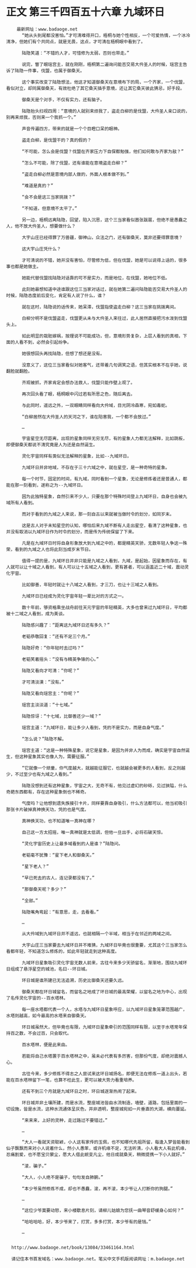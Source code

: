 # 正文 第三千四百五十六章 九域环日
        最新网址：www.badaoge.net
          “她从头到尾都没害怕。”才可清难得开口，梧桐与她个性相反，一个可爱热情，一个冰冷清净，但她们有个共同点，就是无畏，这点，才可清在梧桐眼中看到了。
      
          陆隐笑道：“不错的人才，可惜修为太弱，否则也带走。”
      
          说完，瞥了眼瑶宫主，就在刚刚，梧桐第二遍询问能否交易大仱圣人的时候，瑶宫主告诉了陆隐一件事，伐盟，也属于御桑天。
      
          这个事实改变了陆隐想法，他这才知道御桑天在意境布下的局，一个齐家，一个伐盟，看似对立，却同属御桑天，有效杜绝了其它桑天插手意境，还让其它桑天彼此猜忌，好手段。
      
          御桑天是个对手，不仅有实力，还有脑子。
      
          陆隐抬头扫视四周：“意境的人就别来烦我了，盗走白柳的是伐盟，大仱圣人亲口说的，别再来烦我，否则来一个我抓一个。”
      
          声音传遍四方，带来的就是一个个目瞪口呆的眼神。
      
          盗走白柳，是伐盟干的？真的假的？
      
          “不可能，怎么会是伐盟？伐盟在齐家压力下自保都勉强，他们如何敢与齐家为敌？”
      
          “怎么不可能，除了伐盟，还有谁能在意境盗走白柳？”
      
          “盗走白柳必然是意境内部人做的，外面人根本做不到。”
      
          “难道是真的？”
      
          “会不会是这三当家挑拨？”
      
          “不知道，但意境不太平了。”
      
          另一边，梧桐远离陆隐，回望，陷入沉思，这个三当家看似嚣张跋扈，但绝不是愚蠢之人，他不放大仱圣人，想要做什么？
      
          大宇山庄已经得罪了万兽疆，御神山，众法之门，还有御桑天，莫非还要得罪意境？
      
          这大宇山庄凭什么？
      
          才可清说的不错，她并没有害怕，尽管修为低，但在伐盟，她是可以说得上话的，很多事也都是她做主。
      
          她能代替伐盟找陆隐对话靠的可不是实力，而是地位，在伐盟，她地位不低。
      
          此刻她最想知道中途谁跟这位三当家对话过，就在她第二遍问陆隐能否交易大仱圣人的时候，陆隐态度前后变化，肯定有人说了什么，谁？
      
          就在这时，陆隐说的话传来，她呆滞，伐盟指使盗走白柳？这三当家在挑拨离间。
      
          白柳分明不是伐盟盗走，伐盟更从未与大仱圣人来往过，此人居然直接把污水泼到伐盟头上。
      
          如此明显的栽赃嫁祸，按理说不可能成功，但，意境形势复杂，上层人看到的真相，下面的人看不到，必然会引起纷争。
      
          她很想回头再找陆隐，但想了想还是没有。
      
          没意义了，这位三当家看似对她客气，还带着几句调笑之语，但其实根本不在乎她，说翻脸就翻脸。
      
          齐观被抓，齐家肯定会想办法救人，伐盟只能作壁上观了。
      
          再次回头看了眼，梧桐眼中闪过若有所思之色，随后离去。
      
          与此同时，遥远之外，一双眼睛同样看向大仱域，目光阴冷森寒，宛如毒蛇。
      
          “白柳居然在大仱圣人的天河之下，谁在陷害我，一个都不会放过。”
      
          …
      
          宇宙星空无尽距离，出现的星象同样无穷无尽，有的星象人力都无法解释，比如跳板，即便御桑天都说不清究竟是人为还是自然诞生。
      
          灵化宇宙同样有类似无法解释的星象，比如--九域环日。
      
          九域环日并非地域，不存在于三十六域之中，就在星空，是一种奇特的星象。
      
          每一个时节，固定的时间，有九域，同时看到一个星象，无论是修炼者还是普通人，都能在那一刻看到，遂称之为--九域环日。
      
          因为此独特星象，自然引来不少人，只要在那个特殊时间登上九域环日，自身也会被九域所有人看到。
      
          而对于看到的九域之人来说，那一刻自古以来就被当做时令的划分，如同岁末。
      
          这是古人对于未知星空的认知，哪怕后来九域不断有人走出星空，看清了这种星象，也并没有取消以九域环日作为时令的划分，而是传为传统保留了下来。
      
          凡是在九域环日时将自身形象放大到九域之中的，都是精英天骄，无数年轻人争这一殊荣，看到的九域之人也将此刻当成岁末节日。
      
          值得一提的是，九域环日并非只能是九域之人看到，九域，是起始，因星象而存在，有人就可以让十域之人看到，有人可以让十五域之人看到，更有甚者，可以涵盖近二十域，震动灵化宇宙。
      
          比如御善，年轻时就让十八域之人看到，才三刀，也让十三域之人看到。
      
          九域环日已经成为灵化宇宙年轻一辈比对的方式之一。
      
          数十年前，够资格乘坐战舟前往天元宇宙的年轻精英，大多也曾来过九域环日，平均都被十二域之人看到，成为美谈。
      
          陆隐感兴趣了：“距离这九域环日还有多久？”
      
          老韬恭敬回复：“还有不足三个月。”
      
          陆隐好奇：“你年轻时去过吗？”
      
          老韬笑着摇头：“没有与精英争锋的心。”
      
          陆隐又看向才可清：“你呢？”
      
          才可清淡漠：“没有。”
      
          陆隐又看向瑶宫主：“你呢？”
      
          瑶宫主淡淡道：“十七域。”
      
          陆隐惊讶：“十七域，比御善还少一域？”
      
          瑶宫主道：“九域环日，能让多少人看到，凭的不是实力，而是自身气度。”
      
          “怎么说？”陆隐不解。
      
          瑶宫主道：“这是一种特殊星象，说它是星象，是因为并非人为而成，确实是宇宙自然诞生，但这种星象其实也像人为，需要征服。”
      
          “它就像一个顽童，你气度越大，就越能征服它，也就越会被更多的人看到，反之则越少，不过至少也有九域之人看到。”
      
          陆隐没想到还有这种星象，宇宙之大，无奇不有，他见过虚幻的砂砾，见过狭隘，什么奇葩东西都有，存在这种星象倒也不稀奇。
      
          气度吗？让他想到遗失族接引卡片，同样要靠自身吸引，什么方法都可以，他当初吸引那张卡片破掉真神换天功，凭的也是气度。
      
          真神换天功，也不知道唯一真神在哪？
      
          自己这一方太招摇，唯一真神就是太低调，但他一旦出手，必将石破天惊。
      
          “灵化宇宙历史上让最多域看到的人是谁？”陆隐问。
      
          老韬毫不犹豫：“星下老人和御桑天。”
      
          “星下老人？”
      
          “早已死去的古人，连记录都没有了。”
      
          “那御桑天呢？多少？”
      
          “全部。”
      
          陆隐嘴角弯起：“有意思，走，去看看。”
      
          …
      
          从大仱域到九域环日并不遥远，也就相隔一个半域，相当于在邻近的两域之间。
      
          大宇山庄三当家要去九域环日并不难猜，九域环日毕竟也很重要，尤其这个三当家怎么看都年轻，不知道怎么修炼的，如此年轻就走到这种高度。
      
          九域环日星象吸引灵化宇宙无数人前来，古往今来多少天骄留名，渐渐地，围绕九域环日组成了悬浮星空的城池，名曰--环日城。
      
          环日城是谁所建已无法追溯，历史比御桑天还要久远。
      
          御桑天都在环日城留名，而留名之地成了环日城的最高荣耀，以留名之地为中心，出现了名传灵化宇宙的--百水塔林。
      
          每一座水塔都代表一个人，水塔与九域环日星象呼应，以九域环日星象笼罩范围越广，水塔则越高，如今最高的水塔来自御桑天。
      
          环日城虽然大，但毕竟也有限，九域环日星象牵引的范围同样有限，以至于水塔常年保持百之数，不会过百，只会取代。
      
          百水塔林，便是此来由。
      
          若能将自己水塔置于百水塔林之中，虽未必代表有多厉害，但那份气度，却绝对震撼人心。
      
          古往今来，多少修炼不得志之人尝试来这环日城扬名，即便无法在修炼一道上出头，若能在百水塔林留下一笔，也算不枉此生，更可以被大势力看重培养。
      
          还有不到三个月就是九域环日之时，环日城逐渐热闹了起来。
      
          环日城并非土壤所建，而是水流，整座城池皆由水流制造，墙壁，道路，包括里面的一切设施，皆是水流，这种水流通体呈灰色，并非透明，整座城宛如一片垂直的大湖，横向蔓延。
      
          “来来来，上好的灵种，走过路过不要错过。”
      
          …
      
          “大人一看就天资聪颖，小人这有家传的玉佩，也不知哪代先祖所留，每逢入梦皆能看到仙子飘飘而来对小人说着什么，然小人愚笨，或许机缘不足，无法听清，小人看大人有此机缘，忍痛割爱，也不愿宝贝蒙尘，愿大人借此蜕变凡尘，他日成就桑天，稍微提携一下小人就好。”
      
          “滚，骗子。”
      
          “大人，小人绝不是骗子，句句发自肺腑。”
      
          “本少爷虽然修炼不成，却也不愚蠢，滚，再不滚，本少爷让人打断你的狗腿。”
      
          …
      
          “这位少爷莫要动怒，来小楼歇息片刻，请柳儿姑娘为您抚一曲琴音舒缓身心如何？”
      
          “哈哈哈哈，好，本少爷来了，打赏，多多打赏，本少爷有的是钱。”
      
          …
      
      
      http://www.badaoge.net/book/13084/33461164.html
      
      请记住本书首发域名：www.badaoge.net。笔尖中文手机版阅读网址：m.badaoge.net